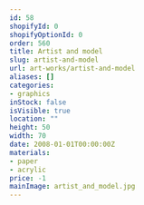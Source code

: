 ```yaml
---
id: 58
shopifyId: 0
shopifyOptionId: 0
order: 560
title: Artist and model
slug: artist-and-model
url: art-works/artist-and-model
aliases: []
categories:
- graphics
inStock: false
isVisible: true
location: ""
height: 50
width: 70
date: 2008-01-01T00:00:00Z
materials:
- paper
- acrylic
price: -1
mainImage: artist_and_model.jpg
---
```

